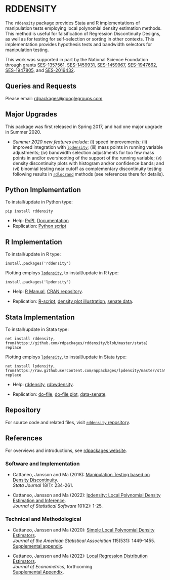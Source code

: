 # RDDENSITY

The `rddensity` package provides Stata and R implementations of manipulation tests employing local polynomial density estimation methods. This method is useful for falsification of Regression Discontinuity Designs, as well as for testing for self-selection or sorting in other contexts. This implementation provides hypothesis tests and bandwidth selectors for manipulation testing. 

This work was supported in part by the National Science Foundation through grants [SES-1357561](https://www.nsf.gov/awardsearch/showAward?AWD_ID=1357561), [SES-1459931](https://www.nsf.gov/awardsearch/showAward?AWD_ID=1459931), [SES-1459967](https://www.nsf.gov/awardsearch/showAward?AWD_ID=1459967), [SES-1947662](https://www.nsf.gov/awardsearch/showAward?AWD_ID=1947662), [SES-1947805](https://www.nsf.gov/awardsearch/showAward?AWD_ID=1947805), and [SES-2019432](https://www.nsf.gov/awardsearch/showAward?AWD_ID=2019432).

## Queries and Requests

Please email: [rdpackages@googlegroups.com](mailto:rdpackages@googlegroups.com)

## Major Upgrades

This package was first released in Spring 2017, and had one major upgrade in Summer 2020.

- _Summer 2020 new features include_: (i) speed improvements; (ii) improved integration with [`lpdensity`](https://nppackages.github.io/lpdensity/); (iii) mass points in running variable adjustments; (iv) bandwidth selection adjustments for too few mass points in and/or overshooting of the support of the running variable; (v) density discontinuity plots with histogram and/or confidence bands; and (vi) binomial testing near cutoff as complementary discontinuity testing following results in [`rdlocrand`](https://rdpackages.github.io/rdlocrand/) methods (see references there for details).

## Python Implementation

To install/update in Python type:
```
pip install rddensity
```
- Help: [PyPI](https://pypi.org/project/rddensity/), [Documentation](https://github.com/rdpackages/rddensity/blob/master/Python/rddensity/docs/build/latex/rddensity.pdf)
- Replication: [Python script](https://github.com/rdpackages/rddensity/blob/master/Python/rddensity_illustration.py)

## R Implementation

To install/update in R type:
```
install.packages('rddensity')
```

Plotting employs [`lpdensity`](https://nppackages.github.io/lpdensity/), to install/update in R type:
```
install.packages('lpdensity')
```

- Help: [R Manual](https://cran.r-project.org/web/packages/rddensity/rddensity.pdf), [CRAN repository](https://cran.r-project.org/package=rddensity).

- Replication: [R-script](https://github.com/rdpackages/rddensity/blob/master/R/rddensity_illustration.R), [density plot illustration](https://github.com/rdpackages/rddensity/blob/master/R/rddensity_plot_illustration.R), [senate data](https://github.com/rdpackages/rddensity/blob/master/R/rddensity_senate.csv).

## Stata Implementation

To install/update in Stata type:
```
net install rddensity, from(https://github.com/rdpackages/rddensity/blob/master/stata) replace
```

Plotting employs [`lpdensity`](https://nppackages.github.io/lpdensity/), to install/update in Stata type:
```
net install lpdensity, from(https://raw.githubusercontent.com/nppackages/lpdensity/master/stata) replace
```

- Help: [rddensity](https://github.com/rdpackages/rddensity/blob/master/stata/rddensity.pdf), [rdbwdensity](https://github.com/rdpackages/rddensity/blob/master/stata/rdbwdensity.pdf).

- Replication: [do-file](https://github.com/rdpackages/rddensity/blob/master/stata/rddensity_illustration.do), [do-file plot](https://github.com/rdpackages/rddensity/blob/master/stata/rddensity_plot_illustration.do), [data-senate](https://github.com/rdpackages/rddensity/blob/master/stata/rddensity_senate.dta).

## Repository

For source code and related files, visit [`rddensity` repository](https://github.com/rdpackages/rddensity/).


## References

For overviews and introductions, see [rdpackages website](https://rdpackages.github.io).

### Software and Implementation

- Cattaneo, Jansson and Ma (2018): [Manipulation Testing based on Density Discontinuity](https://rdpackages.github.io/references/Cattaneo-Jansson-Ma_2018_Stata.pdf).<br>
_Stata Journal_ 18(1): 234-261.

- Cattaneo, Jansson and Ma (2022): [lpdensity: Local Polynomial Density Estimation and Inference](https://rdpackages.github.io/references/Cattaneo-Jansson-Ma_2022_JSS.pdf).<br>
_Journal of Statistical Software_ 101(2): 1-25.

### Technical and Methodological

- Cattaneo, Jansson and Ma (2020): [Simple Local Polynomial Density Estimators](https://rdpackages.github.io/references/Cattaneo-Jansson-Ma_2020_JASA.pdf).<br>
_Journal of the American Statistical Association_ 115(531): 1449-1455.<br>
[Supplemental appendix](https://rdpackages.github.io/references/Cattaneo-Jansson-Ma_2020_JASA--Supplement.pdf).

- Cattaneo, Jansson and Ma (2022): [Local Regression Distribution Estimators](https://rdpackages.github.io/references/Cattaneo-Jansson-Ma_2022_JoE.pdf).<br>
_Journal of Econometrics_, forthcoming.<br>
[Supplemental Appendix](https://rdpackages.github.io/references/Cattaneo-Jansson-Ma_2022_JoE--Supplement.pdf).

<br><br>
